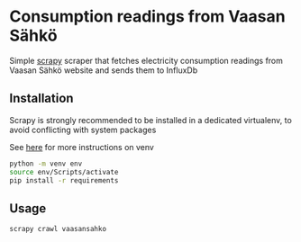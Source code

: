# Consumption readings from Vaasan Sähkö

Simple [scrapy](https://docs.scrapy.org/en/latest/index.html) scraper that fetches electricity consumption readings from Vaasan Sähkö website and sends them to InfluxDb

## Installation

Scrapy is strongly recommended to be installed in a dedicated virtualenv, to avoid conflicting with system packages

See [here](https://docs.python.org/3/tutorial/venv.html#tut-venv) for more instructions on venv

```bash
python -m venv env
source env/Scripts/activate
pip install -r requirements
```

## Usage

```bash
scrapy crawl vaasansahko
```